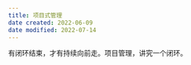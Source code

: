 ```yaml
---
title: 项目式管理
date created: 2022-06-09
date modified: 2022-07-14
---
```


有闭环结束，才有持续向前走。项目管理，讲究一个闭环。
